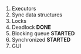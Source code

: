 1. Executors
2. Sync data structures
3. Locks 
4. Deadlock **DONE**
5. Blocking queue **STARTED**
6. Synchronized **STARTED**
7. GUI